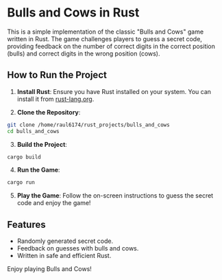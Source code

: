 # Bulls and Cows in Rust

This is a simple implementation of the classic "Bulls and Cows" game written in Rust. The game challenges players to guess a secret code, providing feedback on the number of correct digits in the correct position (bulls) and correct digits in the wrong position (cows).

## How to Run the Project

1. **Install Rust**: Ensure you have Rust installed on your system. You can install it from [rust-lang.org](https://www.rust-lang.org/).

2. **Clone the Repository**:
  ```bash
  git clone /home/raul6174/rust_projects/bulls_and_cows
  cd bulls_and_cows
  ```

3. **Build the Project**:
  ```bash
  cargo build
  ```

4. **Run the Game**:
  ```bash
  cargo run
  ```

5. **Play the Game**: Follow the on-screen instructions to guess the secret code and enjoy the game!

## Features
- Randomly generated secret code.
- Feedback on guesses with bulls and cows.
- Written in safe and efficient Rust.

Enjoy playing Bulls and Cows!
